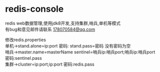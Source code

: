 # redis-console
redis web数据管理,使用jdk8开发,支持集群,哨兵,单机等模式<br/>
有bug和意见邮件请联系 178070584@qq.com

修改redis.properties <br/>
单机->stand.alone=ip:port  密码: stand.pass=密码 没有密码为空<br/>
哨兵->master.name=masterName sentinel=哨兵ip:哨兵port;哨兵ip:哨兵port  密码:sentinel.pass<br/>
集群->cluster=ip:port;ip:port 密码:redis.pass
